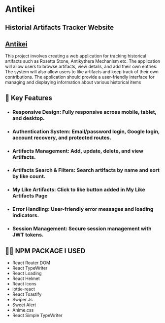 # Antikei

## Historial Artifacts Tracker Website

## [Antikei](https://historical-artifacts-602a7.web.app/)

This project involves creating a web application for tracking historical artifacts such as Rosetta Stone, Antikythera Mechanism etc. The application will allow users to browse artifacts, view details, and add their own entries. The system will also allow users to like artifacts and keep track of their own contributions. The application should provide a user-friendly interface for managing and displaying information about various historical items

## 📍 Key Features

- ### Responsive Design: Fully responsive across mobile, tablet, and desktop.
- ### Authentication System: Email/password login, Google login, account recovery, and protected routes.
- ### Artifacts Management: Add, update, delete, and view Artifacts.
- ### Artifacts Search & Filters: Search artifacts by name and sort by like count.
- ### My Like Artifacts: Click to like button added in My Like Artifacts Page
- ### Error Handling: User-friendly error messages and loading indicators.
- ### Session Management: Secure session management with JWT tokens.

## 📌📌 NPM PACKAGE I USED

- React Router DOM
- React TypeWriter
- React Loading
- React Helmet
- React Icons
- lottie-react
- React Toastify
- Swiper Js
- Sweet Alert
- Anime.css
- React Simple TypeWriter
